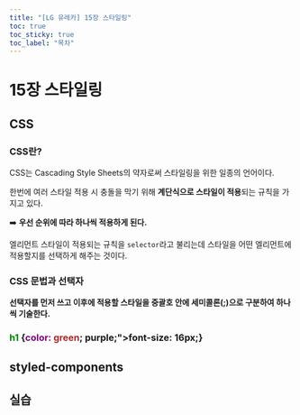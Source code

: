 ```yaml
---
title: "[LG 유레카] 15장 스타일링"
toc: true
toc_sticky: true
toc_label: "목차"
---
```


# 15장 스타일링

## CSS

###  CSS란?

CSS는 Cascading Style Sheets의 약자로써 스타일링을 위한 일종의 언어이다.

한번에 여러 스타일 적용 시 충돌을 막기 위해 **계단식으로 스타일이 적용**되는 규칙을 가지고 있다.

➡️ **우선 순위에 따라 하나씩 적용하게 된다.**



엘리먼트 스타일이 적용되는 규칙을 `selector`라고 불리는데 스타일을 어떤 엘리먼트에 적용할지를 선택하게 해주는 것이다.

### CSS 문법과 선택자

**선택자를 먼저 쓰고 이후에 적용할 스타일을 중괄호 안에 세미콜론(;)으로 구분하여 하나씩 기술한다.**

<h3><span style="color: green">h1</span> {<span style="color: purple">color:</span> <span style="color: brown">green</span>; <span style="color:<span style="color:brown">purple</span>;">font-size:</span> 16px;}



## styled-components

## 실습

